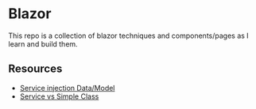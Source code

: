 # Blazor
This repo is a collection of blazor techniques and components/pages as I learn and build them.


## Resources
* [Service injection Data/Model](https://devblogs.microsoft.com/odata/enabling-pagination-in-blazor-with-odata/)
* [Service vs Simple Class](https://stackoverflow.com/questions/61753230/blazor-dependency-injection-vs-simple-class)
